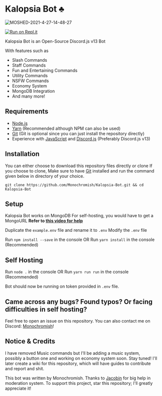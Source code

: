 # Kalopsia Bot ♣️

![MOSHED-2021-4-27-14-48-27](https://user-images.githubusercontent.com/79590499/116218250-f8a58800-a767-11eb-86fa-9c1ea5797100.jpg)

[![Run on Repl.it](https://replit.com/badge/github/Monochromish/Kalopsia-Bot)](https://repl.it/github/Monchromish/Kalopsia-Bot)

Kalopsia Bot is an Open-Source Discord.js v13 Bot

With features such as

- Slash Commands
- Staff Commands
- Fun and Entertaining Commands
- Utility Commands
- NSFW Commands
- Economy System
- MongoDB Integration
- And many more!

## Requirements

- [Node.js](https://nodejs.org)
- [Yarn](https://yarnpkg.com) (Recommended although NPM can also be used)
- [Git](https://git-scm.com) (Git is optional since you can just install the repository directly)
- Experience with [JavaScript](https://www.learn-js.org) and [Discord.js](https://discord.js.org) (Preferably Discord.js v13)

## Installation

You can either choose to download this repository files directly or clone
If you choose to clone, Make sure to have [Git](https://git-scm.com) installed and run the command given below in directory of your choice.

```console
git clone https://github.com/Monochromish/Kalopsia-Bot.git && cd Kalopsia-Bot
```

## Setup

Kalopsia Bot works on MongoDB
For self-hosting, you would have to get a MongoURL
**Refer to [this video for help](https://www.youtube.com/watch?v=8no3SktqagY)**

Duplicate the `example.env` file and rename it to `.env`
Modify the `.env` file

Run `npm install --save` in the console
OR
Run `yarn install` in the console (Recommended)

## Self Hosting

Run `node .` in the console
OR
Run `yarn run run` in the console (Recommended)

Bot should now be running on token provided in `.env` file.

## Came across any bugs? Found typos? Or facing difficulties in self hosting?

Feel free to open an issue on this repository. You can also contact me on Discord: [Monochromish](https://discord.com/users/500315184510795819)!

## Notice & Credits

I have removed Music commands but I'll be adding a music system, possibly a button one and working on economy system soon. Stay tuned!
I'll later create a wiki for this repository, which will have guides to contribute and report and shit.

This bot was written by Monochromish.
Thanks to [Jacobin](https://github.com/Jakob5358) for big help in moderation system.
To support this project, star this repository; I'll greatly appreciate it!
